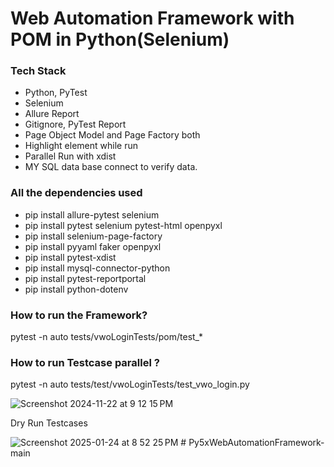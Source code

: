 # Web Automation Framework with POM in Python(Selenium)

### Tech Stack
- Python, PyTest
- Selenium
- Allure Report
- Gitignore, PyTest Report
- Page Object Model and Page Factory both
- Highlight element while run
- Parallel Run with xdist
- MY SQL data base connect to verify data.

### All the dependencies used
- pip install allure-pytest selenium
- pip install pytest selenium pytest-html openpyxl 
- pip install selenium-page-factory 
- pip install pyyaml faker openpyxl
- pip install pytest-xdist 
- pip install mysql-connector-python
- pip install pytest-reportportal
- pip install python-dotenv

### How to run the Framework?
pytest -n auto tests/vwoLoginTests/pom/test_*

### How to run Testcase parallel ?
pytest -n auto tests/test/vwoLoginTests/test_vwo_login.py

![Screenshot 2024-11-22 at 9 12 15 PM](https://github.com/user-attachments/assets/1108a0d3-2f71-472a-8121-f4f3d62f1291)


Dry Run Testcases 

![Screenshot 2025-01-24 at 8 52 25 PM](https://github.com/user-attachments/assets/09bdd621-9e36-4787-846b-75a8332e0666)
#   P y 5 x W e b A u t o m a t i o n F r a m e w o r k - m a i n  
 